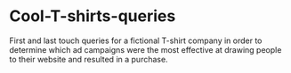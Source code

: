 # Cool-T-shirts-queries

First and last touch queries for a fictional T-shirt company in order to determine which ad campaigns were the most effective at drawing people to their website and resulted in a purchase.

